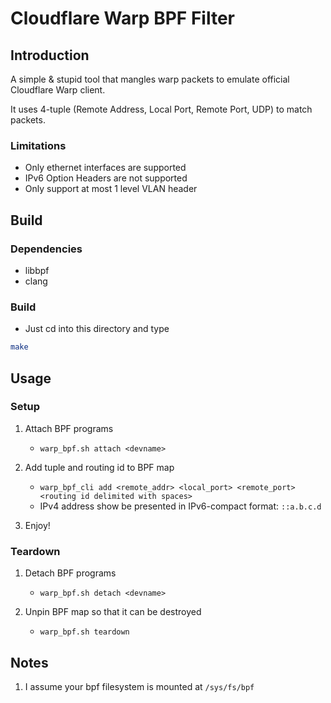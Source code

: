 # Cloudflare Warp BPF Filter

## Introduction
A simple & stupid tool that mangles warp packets to emulate official Cloudflare Warp client.

It uses 4-tuple (Remote Address, Local Port, Remote Port, UDP) to match packets.

### Limitations
- Only ethernet interfaces are supported
- IPv6 Option Headers are not supported
- Only support at most 1 level VLAN header

## Build
### Dependencies
- libbpf
- clang

### Build
- Just cd into this directory and type
```sh
make
```

## Usage
### Setup
1. Attach BPF programs

   - ` warp_bpf.sh attach <devname> `

2. Add tuple and routing id to BPF map

   - ` warp_bpf_cli add <remote_addr> <local_port> <remote_port> <routing id delimited with spaces> `
   - IPv4 address show be presented in IPv6-compact format: `::a.b.c.d`

3. Enjoy!

### Teardown
1. Detach BPF programs
   - ` warp_bpf.sh detach <devname> `

2. Unpin BPF map so that it can be destroyed
   - `warp_bpf.sh teardown`

## Notes
1. I assume your bpf filesystem is mounted at `/sys/fs/bpf`